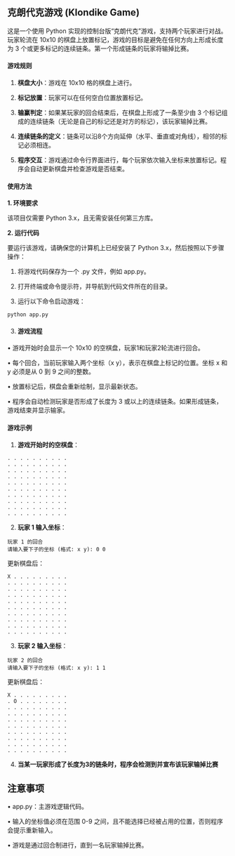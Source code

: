 ## 克朗代克游戏 (Klondike Game)

这是一个使用 Python 实现的控制台版“克朗代克”游戏，支持两个玩家进行对战。玩家轮流在 10x10 的棋盘上放置标记，游戏的目标是避免在任何方向上形成长度为 3 个或更多标记的连续链条。第一个形成链条的玩家将输掉比赛。

#### 游戏规则

1. **棋盘大小**：游戏在 10x10 格的棋盘上进行。
  
2. **标记放置**：玩家可以在任何空白位置放置标记。
  
3. **输赢判定**：如果某玩家的回合结束后，在棋盘上形成了一条至少由 3 个标记组成的连续链条（无论是自己的标记还是对方的标记），该玩家输掉比赛。
  
4. **连续链条的定义**：链条可以沿8个方向延伸（水平、垂直或对角线），相邻的标记必须相连。
  
5. **程序交互**：游戏通过命令行界面进行，每个玩家依次输入坐标来放置标记。程序会自动更新棋盘并检查游戏是否结束。
  

#### 使用方法

**1. 环境要求**

该项目仅需要 Python 3.x，且无需安装任何第三方库。

**2. 运行代码**

要运行该游戏，请确保您的计算机上已经安装了 Python 3.x，然后按照以下步骤操作：

1. 将游戏代码保存为一个 .py 文件，例如 app.py。
  
2. 打开终端或命令提示符，并导航到代码文件所在的目录。
  
3. 运行以下命令启动游戏：
  

```
python app.py
```

3. #### 游戏流程
  

• 游戏开始时会显示一个 10x10 的空棋盘，玩家1和玩家2轮流进行回合。

• 每个回合，当前玩家输入两个坐标（x y），表示在棋盘上标记的位置。坐标 x 和 y 必须是从 0 到 9 之间的整数。

• 放置标记后，棋盘会重新绘制，显示最新状态。

• 程序会自动检测玩家是否形成了长度为 3 或以上的连续链条。如果形成链条，游戏结束并显示输家。

#### 游戏示例

1. **游戏开始时的空棋盘**：

```
. . . . . . . . . .
. . . . . . . . . .
. . . . . . . . . .
. . . . . . . . . .
. . . . . . . . . .
. . . . . . . . . .
. . . . . . . . . .
. . . . . . . . . .
. . . . . . . . . .
. . . . . . . . . .
```

2. **玩家 1 输入坐标**：

```
玩家 1 的回合
请输入要下子的坐标 (格式: x y): 0 0
```

更新棋盘后：

```
X . . . . . . . . .
. . . . . . . . . .
. . . . . . . . . .
. . . . . . . . . .
. . . . . . . . . .
. . . . . . . . . .
. . . . . . . . . .
. . . . . . . . . .
. . . . . . . . . .
. . . . . . . . . .
```

3. **玩家 2 输入坐标**：

```
玩家 2 的回合
请输入要下子的坐标 (格式: x y): 1 1
```

更新棋盘后：

```
X . . . . . . . . .
. O . . . . . . . .
. . . . . . . . . .
. . . . . . . . . .
. . . . . . . . . .
. . . . . . . . . .
. . . . . . . . . .
. . . . . . . . . .
. . . . . . . . . .
. . . . . . . . . .
```

4. **当某一玩家形成了长度为3的链条时，程序会检测到并宣布该玩家输掉比赛**

## 注意事项

• app.py：主游戏逻辑代码。

• 输入的坐标值必须在范围 0-9 之间，且不能选择已经被占用的位置，否则程序会提示重新输入。

• 游戏是通过回合制进行，直到一名玩家输掉比赛。
